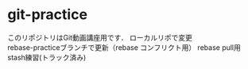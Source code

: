 # git-practice
このリポジトリはGit動画講座用です．
ローカルリポで変更  
rebase-practiceブランチで更新（rebase コンフリクト用）
rebase pull用
stash練習(トラック済み)
